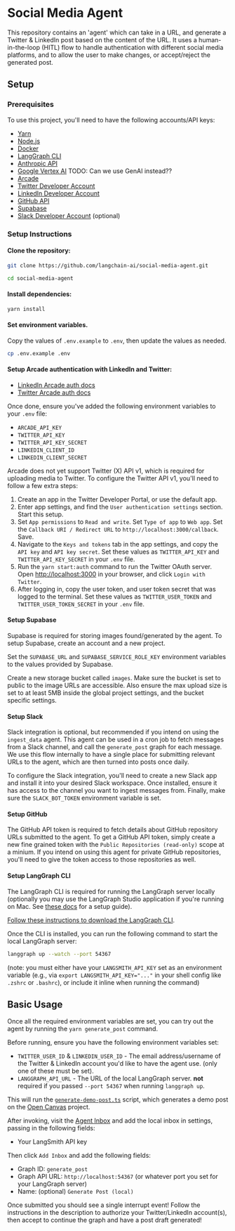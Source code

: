 # Social Media Agent

This repository contains an 'agent' which can take in a URL, and generate a Twitter & LinkedIn post based on the content of the URL. It uses a human-in-the-loop (HITL) flow to handle authentication with different social media platforms, and to allow the user to make changes, or accept/reject the generated post.

## Setup

### Prerequisites

To use this project, you'll need to have the following accounts/API keys:

- [Yarn](https://yarnpkg.com/)
- [Node.js](https://nodejs.org/en)
- [Docker](https://www.docker.com/)
- [LangGraph CLI](https://langchain-ai.github.io/langgraph/cloud/reference/cli/)
- [Anthropic API](https://console.anthropic.com/)
- [Google Vertex AI](https://cloud.google.com/vertex-ai) TODO: Can we use GenAI instead??
- [Arcade](https://www.arcade-ai.com/)
- [Twitter Developer Account](https://developer.twitter.com/en/portal/dashboard)
- [LinkedIn Developer Account](https://developer.linkedin.com/)
- [GitHub API](https://github.com/settings/personal-access-tokens)
- [Supabase](https://supabase.com/)
- [Slack Developer Account](https://api.slack.com/apps) (optional)

### Setup Instructions

#### Clone the repository:

```bash
git clone https://github.com/langchain-ai/social-media-agent.git
```

```bash
cd social-media-agent
```

#### Install dependencies:

```bash
yarn install
```

#### Set environment variables.

Copy the values of `.env.example` to `.env`, then update the values as needed.

```bash
cp .env.example .env
```

#### Setup Arcade authentication with LinkedIn and Twitter:

- [LinkedIn Arcade auth docs](https://docs.arcade-ai.com/integrations/auth/linkedin)
- [Twitter Arcade auth docs](https://docs.arcade-ai.com/integrations/auth/x)

Once done, ensure you've added the following environment variables to your `.env` file:

- `ARCADE_API_KEY`
- `TWITTER_API_KEY`
- `TWITTER_API_KEY_SECRET`
- `LINKEDIN_CLIENT_ID`
- `LINKEDIN_CLIENT_SECRET`

Arcade does not yet support Twitter (X) API v1, which is required for uploading media to Twitter. To configure the Twitter API v1, you'll need to follow a few extra steps:

1. Create an app in the Twitter Developer Portal, or use the default app.
2. Enter app settings, and find the `User authentication settings` section. Start this setup.
3. Set `App permissions` to `Read and write`. Set `Type of app` to `Web app`. Set the `Callback URI / Redirect URL` to `http://localhost:3000/callback`. Save.
4. Navigate to the `Keys and tokens` tab in the app settings, and copy the `API key` and `API key secret`. Set these values as `TWITTER_API_KEY` and `TWITTER_API_KEY_SECRET` in your `.env` file.
5. Run the `yarn start:auth` command to run the Twitter OAuth server. Open [http://localhost:3000](http://localhost:3000) in your browser, and click `Login with Twitter`.
6. After logging in, copy the user token, and user token secret that was logged to the terminal. Set these values as `TWITTER_USER_TOKEN` and `TWITTER_USER_TOKEN_SECRET` in your `.env` file.

#### Setup Supabase

Supabase is required for storing images found/generated by the agent. To setup Supabase, create an account and a new project.

Set the `SUPABASE_URL` and `SUPABASE_SERVICE_ROLE_KEY` environment variables to the values provided by Supabase.

Create a new storage bucket called `images`. Make sure the bucket is set to public to the image URLs are accessible. Also ensure the max upload size is set to at least 5MB inside the global project settings, and the bucket specific settings.

#### Setup Slack

Slack integration is optional, but recommended if you intend on using the `ingest_data` agent. This agent can be used in a cron job to fetch messages from a Slack channel, and call the `generate_post` graph for each message. We use this flow internally to have a single place for submitting relevant URLs to the agent, which are then turned into posts once daily.

To configure the Slack integration, you'll need to create a new Slack app and install it into your desired Slack workspace. Once installed, ensure it has access to the channel you want to ingest messages from. Finally, make sure the `SLACK_BOT_TOKEN` environment variable is set.

#### Setup GitHub

The GitHub API token is required to fetch details about GitHub repository URLs submitted to the agent. To get a GitHub API token, simply create a new fine grained token with the `Public Repositories (read-only)` scope at a minium. If you intend on using this agent for private GitHub repositories, you'll need to give the token access to those repositories as well.

#### Setup LangGraph CLI

The LangGraph CLI is required for running the LangGraph server locally (optionally you may use the LangGraph Studio application if you're running on Mac. See [these docs](https://github.com/langchain-ai/langgraph-studio) for a setup guide).

[Follow these instructions to download the LangGraph CLI](https://langchain-ai.github.io/langgraph/cloud/reference/cli/).

Once the CLI is installed, you can run the following command to start the local LangGraph server:

```bash
langgraph up --watch --port 54367
```

(note: you must either have your `LANGSMITH_API_KEY` set as an environment variable (e.g., via `export LANGSMITH_API_KEY="..."` in your shell config like `.zshrc` or `.bashrc`), or include it inline when running the command)

## Basic Usage

Once all the required environment variables are set, you can try out the agent by running the `yarn generate_post` command.

Before running, ensure you have the following environment variables set:

- `TWITTER_USER_ID` & `LINKEDIN_USER_ID` - The email address/username of the Twitter & LinkedIn account you'd like to have the agent use. (only one of these must be set).
- `LANGGRAPH_API_URL` - The URL of the local LangGraph server. **not** required if you passed `--port 54367` when running `langgraph up`.

This will run the [`generate-demo-post.ts`](scripts/generate-demo-post.ts) script, which generates a demo post on the [Open Canvas](https://github.com/langchain-ai/open-canvas) project.

After invoking, visit the [Agent Inbox](https://agent-inbox-nu.vercel.app) and add the local inbox in settings, passing in the following fields:

- Your LangSmith API key

Then click `Add Inbox` and add the following fields:

- Graph ID: `generate_post`
- Graph API URL: `http://localhost:54367` (or whatever port you set for your LangGraph server)
- Name: (optional) `Generate Post (local)`

Once submitted you should see a single interrupt event! Follow the instructions in the description to authorize your Twitter/LinkedIn account(s), then accept to continue the graph and have a post draft generated!
